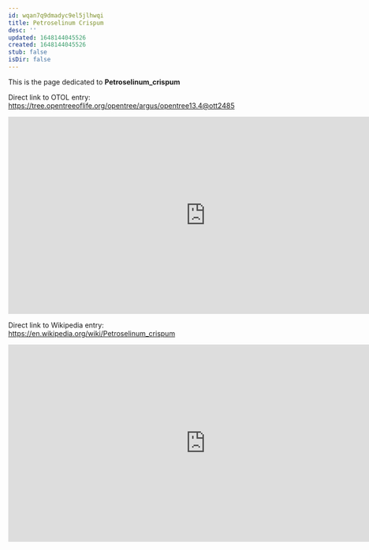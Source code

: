 ```yaml
---
id: wqan7q9dmadyc9el5jlhwqi
title: Petroselinum Crispum
desc: ''
updated: 1648144045526
created: 1648144045526
stub: false
isDir: false
---
```

This is the page dedicated to **Petroselinum_crispum**


Direct link to OTOL entry: https://tree.opentreeoflife.org/opentree/argus/opentree13.4@ott2485



<html>
    <body>
    <iframe src="https://tree.opentreeoflife.org/opentree/argus/opentree13.4@ott2485"
    width="800" height="400" frameborder="0" allowfullscreen> </iframe>
    </body>
</html>
    


Direct link to Wikipedia entry: https://en.wikipedia.org/wiki/Petroselinum_crispum



<html>
    <body>
    <iframe src="https://en.wikipedia.org/wiki/Petroselinum_crispum"
    width="800" height="400" frameborder="0" allowfullscreen> </iframe>
    </body>
</html>
    

